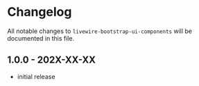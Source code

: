 # Changelog

All notable changes to `livewire-bootstrap-ui-components` will be documented in this file.

## 1.0.0 - 202X-XX-XX

- initial release
